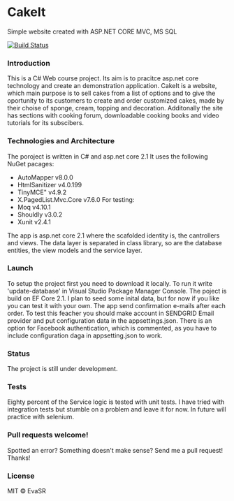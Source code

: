# CakeIt 

Simple website created with ASP.NET CORE MVC, MS SQL 

[![Build Status](https://ci.appveyor.com/api/projects/status/github/EvaSRGitHub/CakeItWebApp?branch=master&svg=true
)](https://ci.appveyor.com/api/projects/status/github/EvaSRGitHub/CakeItWebApp)

### Introduction
This is a C# Web course project. Its aim is to pracitce asp.net core technology and create an demonstration application.
CakeIt is a website, which main purpose is to sell cakes from a list of options and to give the oportunity to its customers to 
create and order customized cakes, made by their choise of sponge, cream, topping and decoration. Additonally the site has 
sections with cooking forum, downloadable cooking books and video tutorials for its subscibers.

### Technologies and Architecture
The poroject is written in C# and asp.net core 2.1
It uses the following NuGet pacages:
 * AutoMapper v8.0.0
 * HtmlSanitizer v4.0.199
 * TinyMCE" v4.9.2 
 * X.PagedList.Mvc.Core v7.6.0
For testing: 
 * Moq v4.10.1
 * Shouldly v3.0.2
 * Xunit v2.4.1

The app is asp.net core 2.1 where the scafolded identity is, the cantrollers and views. The data layer is separated in class library, 
so are the database entities, the view models and the service layer. 

### Launch
To setup the project first you need to download it locally. To run it write 'update-database' in Visual Studio Package Manager Console.
The poject is build on EF Core 2.1. I plan to seed some inital data, but for now if you like you can test it with your own.
The app send confirmation e-mails after each order. To test this feacher you should make account in SENDGRID Email provider and 
put configuration data in the appsettings.json.
There is an option for Facebook authentication, which is commented, as you have to include configuration daga in 
appsetting.json to work.

### Status
The project is still under development. 

### Tests 
Eighty percent of the Service logic is tested with unit tests. I have tried with integration tests but stumble on a problem 
and leave it for now. In future will practice with selenium.

### Pull requests welcome!
Spotted an error? Something doesn't make sense? Send me a pull request! Thanks!

### License
MIT © EvaSR